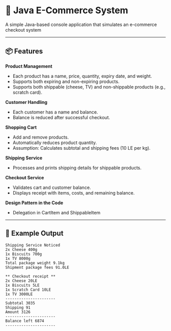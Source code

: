 # 🛒 Java E-Commerce System

A simple Java-based console application that simulates an e-commerce checkout system

---

## 📦 Features

**Product Management**
- Each product has a name, price, quantity, expiry date, and weight.
- Supports both expiring and non-expiring products.
- Supports both shippable (cheese, TV) and non-shippable products (e.g., scratch card).

**Customer Handling**
- Each customer has a name and balance.
- Balance is reduced after successful checkout.

**Shopping Cart**
- Add and remove products.
- Automatically reduces product quantity.
- Assumption: Calculates subtotal and shipping fees (10 LE per kg).

**Shipping Service**
- Processes and prints shipping details for shippable products.

**Checkout Service**
- Validates cart and customer balance.
- Displays receipt with items, costs, and remaining balance.

**Design Pattern in the Code**
- Delegation in CartItem and ShippableItem 
---

## 🧾 Example Output

```
Shipping Service Noticed
2x Cheese 400g
1x Biscuits 700g
1x TV 8000g
Total package weight 9.1kg
Shipment package fees 91.0LE

** Checkout receipt **
2x Cheese 20LE
1x Biscuits 5LE
1x Scratch Card 10LE
1x TV 3000LE
----------------------
Subtotal 3035
Shipping 91
Amount 3126
----------------------
Balance left 6874
----------------------
```